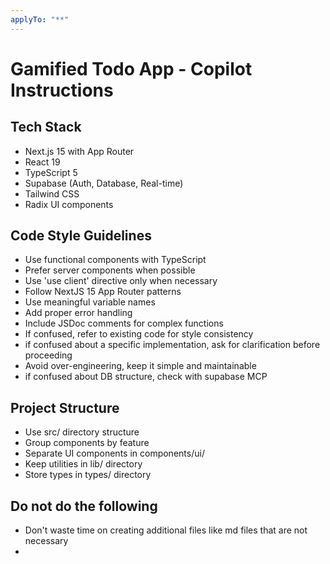 ```yaml
---
applyTo: "**"
---
```


# Gamified Todo App - Copilot Instructions

## Tech Stack

- Next.js 15 with App Router
- React 19
- TypeScript 5
- Supabase (Auth, Database, Real-time)
- Tailwind CSS
- Radix UI components

## Code Style Guidelines

- Use functional components with TypeScript
- Prefer server components when possible
- Use 'use client' directive only when necessary
- Follow NextJS 15 App Router patterns
- Use meaningful variable names
- Add proper error handling
- Include JSDoc comments for complex functions
- If confused, refer to existing code for style consistency
- if confused about a specific implementation, ask for clarification before proceeding
- Avoid over-engineering, keep it simple and maintainable
- if confused about DB structure, check with supabase MCP

## Project Structure

- Use src/ directory structure
- Group components by feature
- Separate UI components in components/ui/
- Keep utilities in lib/ directory
- Store types in types/ directory

## Do not do the following

- Don't waste time on creating additional files like md files that are not necessary
-
